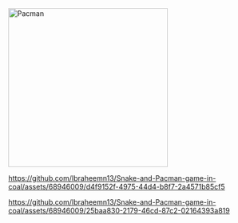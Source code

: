 <img width="319" alt="Pacman" src="https://github.com/Ibraheemn13/Snake-and-Pacman-game-in-coal/assets/68946009/5a6ba6ff-3470-4697-a8a7-dbd4517b2266">


https://github.com/Ibraheemn13/Snake-and-Pacman-game-in-coal/assets/68946009/d4f9152f-4975-44d4-b8f7-2a4571b85cf5


https://github.com/Ibraheemn13/Snake-and-Pacman-game-in-coal/assets/68946009/25baa830-2179-46cd-87c2-02164393a819

